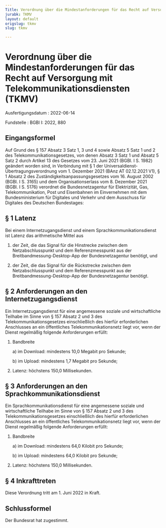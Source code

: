 ```yaml
---
Title: Verordnung über die Mindestanforderungen für das Recht auf Versorgung mit Telekommunikationsdiensten
jurabk: TKMV
layout: default
origslug: tkmv
slug: tkmv

---
```


# Verordnung über die Mindestanforderungen für das Recht auf Versorgung mit Telekommunikationsdiensten (TKMV)

Ausfertigungsdatum
:   2022-06-14

Fundstelle
:   BGBl I: 2022, 880

[^F822229_01_BJNR088000022]:     Diese Verordnung dient der Umsetzung der Richtlinie (EU) 2018/1972 des Europäischen Parlaments und des Rates vom 11. Dezember 2018 über den europäischen Kodex für die elektronische Kommunikation (ABl. L 321 vom 17.12.2018, S. 36; L 334 vom 27.12.2019, S. 164).


## Eingangsformel

Auf Grund des § 157 Absatz 3 Satz 1, 3 und 4 sowie Absatz 5 Satz 1 und 2 des Telekommunikationsgesetzes, von denen Absatz 3 Satz 1 und Absatz 5 Satz 2 durch Artikel 13 des Gesetzes vom 23. Juni 2021 (BGBl. I S. 1982) geändert worden sind, in Verbindung mit § 1 der Universaldienst-Übertragungsverordnung vom 1. Dezember 2021 (BAnz AT 02.12.2021 V1), § 1 Absatz 2 des Zuständigkeitsanpassungsgesetzes vom 16. August 2002 (BGBl. I S. 3165) und dem Organisationserlass vom 8. Dezember 2021 (BGBl. I S. 5176) verordnet die Bundesnetzagentur für Elektrizität, Gas, Telekommunikation, Post und Eisenbahnen im Einvernehmen mit dem Bundesministerium für Digitales und Verkehr und dem Ausschuss für Digitales des Deutschen Bundestages:


## § 1 Latenz

Bei einem Internetzugangsdienst und einem Sprachkommunikationsdienst ist Latenz das arithmetische Mittel aus

1.  der Zeit, die das Signal für die Hinstrecke zwischen dem Netzabschlusspunkt und dem Referenzmesspunkt aus der Breitbandmessung-Desktop-App der Bundesnetzagentur benötigt, und


2.  der Zeit, die das Signal für die Rückstrecke zwischen dem Netzabschlusspunkt und dem Referenzmesspunkt aus der Breitbandmessung-Desktop-App der Bundesnetzagentur benötigt.





## § 2 Anforderungen an den Internetzugangsdienst

Ein Internetzugangsdienst für eine angemessene soziale und wirtschaftliche Teilhabe im Sinne von § 157 Absatz 2 und 3 des Telekommunikationsgesetzes einschließlich des hierfür erforderlichen Anschlusses an ein öffentliches Telekommunikationsnetz liegt vor, wenn der Dienst regelmäßig folgende Anforderungen erfüllt:

1.  Bandbreite

    a)  im Download: mindestens 10,0 Megabit pro Sekunde;


    b)  im Upload: mindestens 1,7 Megabit pro Sekunde;





2.  Latenz: höchstens 150,0 Millisekunden.





## § 3 Anforderungen an den Sprachkommunikationsdienst

Ein Sprachkommunikationsdienst für eine angemessene soziale und wirtschaftliche Teilhabe im Sinne von § 157 Absatz 2 und 3 des Telekommunikationsgesetzes einschließlich des hierfür erforderlichen Anschlusses an ein öffentliches Telekommunikationsnetz liegt vor, wenn der Dienst regelmäßig folgende Anforderungen erfüllt:

1.  Bandbreite

    a)  im Download: mindestens 64,0 Kilobit pro Sekunde;


    b)  im Upload: mindestens 64,0 Kilobit pro Sekunde;





2.  Latenz: höchstens 150,0 Millisekunden.





## § 4 Inkrafttreten

Diese Verordnung tritt am 1. Juni 2022 in Kraft.


## Schlussformel

Der Bundesrat hat zugestimmt.

